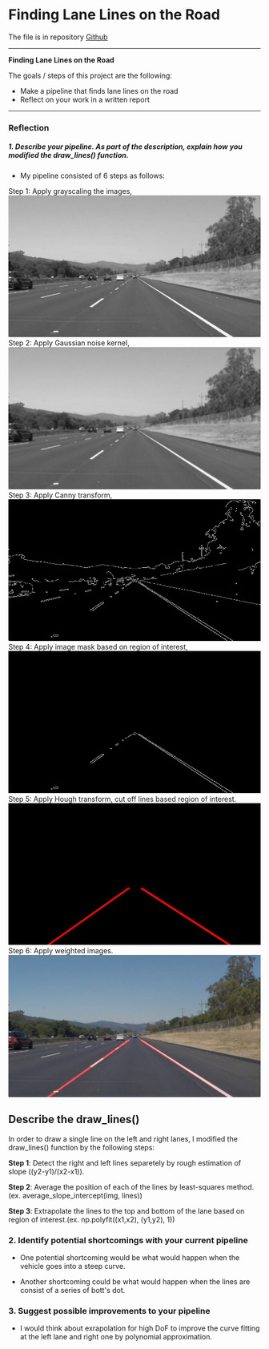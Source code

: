 # **Finding Lane Lines on the Road** 

The file is in repository [Github](https://github.com/JeonghwaLee-TwinDAD/CarND-Detect_Lanes_Basic/test_videos/solidYellowLeft.mp4)

---

**Finding Lane Lines on the Road**

The goals / steps of this project are the following:
* Make a pipeline that finds lane lines on the road
* Reflect on your work in a written report

---

### Reflection

##### 1. Describe your pipeline. As part of the description, explain how you modified the draw_lines() function.

* My pipeline consisted of 6 steps as follows: 

Step 1: Apply grayscaling the images,
![image1](./test_images_output/solidWhiteRight1.jpg)
Step 2: Apply Gaussian noise kernel,
![image2](./test_images_output/solidWhiteRight2.jpg) 
Step 3: Apply Canny transform,
![image3](./test_images_output/solidWhiteRight3.jpg)
Step 4: Apply image mask based on region of interest,
![image4](./test_images_output/solidWhiteRight4.jpg)
Step 5: Apply Hough transform, cut off lines based region of interest.
![image5](./test_images_output/solidWhiteRight5.jpg)
Step 6: Apply weighted images.
![image6](./test_images_output/solidWhiteRight6.jpg)

## Describe the draw_lines()
In order to draw a single line on the left and right lanes, I modified the draw_lines() function by the following steps:

**Step 1**: Detect the right and left lines separetely by rough estimation of slope ((y2-y1)/(x2-x1)). 

**Step 2**: Average the position of each of the lines by least-squares method. (ex. average_slope_intercept(img, lines))

**Step 3**: Extrapolate the lines to the top and bottom of the lane based on region of interest.(ex. np.polyfit((x1,x2), (y1,y2), 1))

### 2. Identify potential shortcomings with your current pipeline

* One potential shortcoming would be what would happen when the vehicle goes into a steep curve.

* Another shortcoming could be what would happen when the lines are consist of a series of bott's dot.


### 3. Suggest possible improvements to your pipeline

* I would think about exrapolation for high DoF to improve the curve fitting at the left lane and right one by polynomial approximation. 

